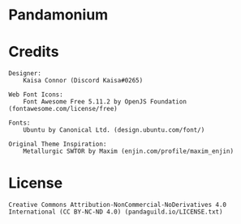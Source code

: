 # Pandamonium

# Credits

	Designer:
		Kaisa Connor (Discord Kaisa#0265)

	Web Font Icons:
		Font Awesome Free 5.11.2 by OpenJS Foundation (fontawesome.com/license/free)

	Fonts:
		Ubuntu by Canonical Ltd. (design.ubuntu.com/font/)

	Original Theme Inspiration:
		Metallurgic SWTOR by Maxim (enjin.com/profile/maxim_enjin)


# License

	Creative Commons Attribution-NonCommercial-NoDerivatives 4.0 International (CC BY-NC-ND 4.0) (pandaguild.io/LICENSE.txt)